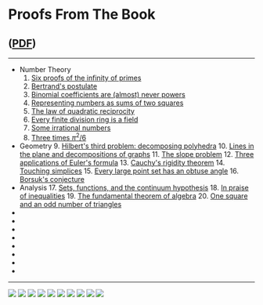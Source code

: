# Proofs From The Book 

## ([PDF](/Proofs%20from%20THE%20BOOK.pdf))

---------

* Number Theory
  1. [Six proofs of the infinity of primes]()
  2. [Bertrand's postulate]()
  3. [Binomial coefficients are (almost) never powers]()
  4. [Representing numbers as sums of two squares]()
  5. [The law of quadratic reciprocity]()
  6. [Every finite division ring is a field]()
  7. [Some irrational numbers]()
  8. [Three times $\pi^2/6$]()
* Geometry
  9. [Hilbert's third problem: decomposing polyhedra]()
  10. [Lines in the plane and decompositions of graphs]()
  11. [The slope problem]()
  12. [Three applications of Euler's formula]()
  13. [Cauchy's rigidity theorem]()
  14. [Touching simplices]()
  15. [Every large point set has an obtuse angle]()
  16. [Borsuk's conjecture]()
* Analysis
  17. [Sets, functions, and the continuum hypothesis]()
  18. [In praise of inequalities]()
  19. [The fundamental theorem of algebra]()
  20. [One square and an odd number of triangles]()
*
*
*
*
*
*
*
*

---------


![](/img/proofs-from-the-book-001.jpg)
![](/img/proofs-from-the-book-002.jpg)
![](/img/proofs-from-the-book-003.jpg)
![](/img/proofs-from-the-book-004.jpg)
![](/img/proofs-from-the-book-005.jpg)
![](/img/proofs-from-the-book-006.jpg)
![](/img/proofs-from-the-book-007.jpg)
![](/img/proofs-from-the-book-008.jpg)
![](/img/proofs-from-the-book-009.jpg)
![](/img/proofs-from-the-book-010.jpg)
